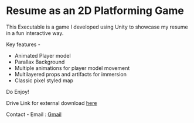 # Resume as an 2D Platforming Game

This Executable is a game I developed using Unity to showcase my resume in a fun interactive way.

Key features -
* Animated Player model
* Parallax Background
* Multiple animations for player model movement
* Multilayered props and artifacts for immersion
* Classic pixel styled map

Do Enjoy!

Drive Link for external download [here](https://drive.google.com/drive/folders/1A7QulTMp9E2JLp491FAi_e0fKfPXYu3T?usp=sharing)

Contact -
Email : [Gmail](www.ishan.achinta1@gmail.com)
